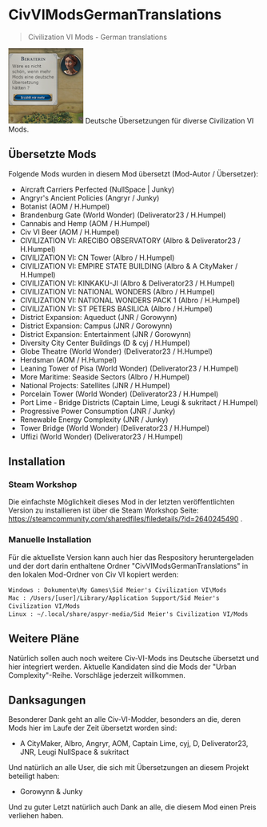 # CivVIModsGermanTranslations
> Civilization VI Mods - German translations

![Logo](CivVIModsGermanTranslations_logo_small.png)
Deutsche Übersetzungen für diverse Civilization VI Mods.

## Übersetzte Mods

Folgende Mods wurden in diesem Mod übersetzt (Mod-Autor / Übersetzer):

- Aircraft Carriers Perfected (NullSpace | Junky)
- Angryr's Ancient Policies (Angryr / Junky)
- Botanist (AOM / H.Humpel)
- Brandenburg Gate (World Wonder) (Deliverator23 / H.Humpel)
- Cannabis and Hemp (AOM / H.Humpel)
- Civ VI Beer (AOM / H.Humpel)
- CIVILIZATION VI: ARECIBO OBSERVATORY (Albro & Deliverator23 / H.Humpel)
- CIVILIZATION VI: CN Tower (Albro / H.Humpel)
- CIVILIZATION VI: EMPIRE STATE BUILDING (Albro & A CityMaker / H.Humpel)
- CIVILIZATION VI: KINKAKU-JI (Albro & Deliverator23 / H.Humpel)
- CIVILIZATION VI: NATIONAL WONDERS (Albro / H.Humpel)
- CIVILIZATION VI: NATIONAL WONDERS PACK 1 (Albro / H.Humpel)
- CIVILIZATION VI: ST PETERS BASILICA (Albro / H.Humpel)
- District Expansion: Aqueduct (JNR / Gorowynn)
- District Expansion: Campus (JNR / Gorowynn)
- District Expansion: Entertainment (JNR / Gorowynn)
- Diversity City Center Buildings (D & cyj / H.Humpel)
- Globe Theatre (World Wonder) (Deliverator23 / H.Humpel)
- Herdsman (AOM / H.Humpel)
- Leaning Tower of Pisa (World Wonder) (Deliverator23 / H.Humpel)
- More Maritime: Seaside Sectors (Albro / H.Humpel)
- National Projects: Satellites (JNR / H.Humpel)
- Porcelain Tower (World Wonder) (Deliverator23 / H.Humpel)
- Port Lime - Bridge Districts (Captain Lime, Leugi & sukritact / H.Humpel)
- Progressive Power Consumption (JNR / Junky)
- Renewable Energy Complexity (JNR / Junky)
- Tower Bridge (World Wonder) (Deliverator23 / H.Humpel)
- Uffizi (World Wonder) (Deliverator23 / H.Humpel)


## Installation

### Steam Workshop
Die einfachste Möglichkeit dieses Mod in der letzten veröffentlichten Version zu installieren ist über die Steam Workshop Seite: https://steamcommunity.com/sharedfiles/filedetails/?id=2640245490 .

### Manuelle Installation
Für die aktuellste Version kann auch hier das Respository heruntergeladen und der dort darin enthaltene Ordner "CivVIModsGermanTranslations" in den lokalen Mod-Ordner von Civ VI kopiert werden:

```
Windows : Dokumente\My Games\Sid Meier's Civilization VI\Mods
Mac : /Users/[user]/Library/Application Support/Sid Meier's Civilization VI/Mods
Linux : ~/.local/share/aspyr-media/Sid Meier's Civilization VI/Mods
```

## Weitere Pläne
Natürlich sollen auch noch weitere Civ-VI-Mods ins Deutsche übersetzt und hier integriert werden. Aktuelle Kandidaten sind die Mods der "Urban Complexity"-Reihe. Vorschläge jederzeit willkommen.

## Danksagungen

Besonderer Dank geht an alle Civ-VI-Modder, besonders an die, deren Mods hier im Laufe der Zeit übersetzt worden sind:

- A CityMaker, Albro, Angryr, AOM, Captain Lime, cyj, D, Deliverator23, JNR, Leugi NullSpace & sukritact

Und natürlich an alle User, die sich mit Übersetzungen an diesem Projekt beteiligt haben:

- Gorowynn & Junky


Und zu guter Letzt natürlich auch Dank an alle, die diesem Mod einen Preis verliehen haben.
